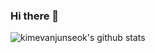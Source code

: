### Hi there 👋
![kimevanjunseok's github stats](https://github-readme-stats.vercel.app/api?username=kimevanjunseok&show_icons=true)
